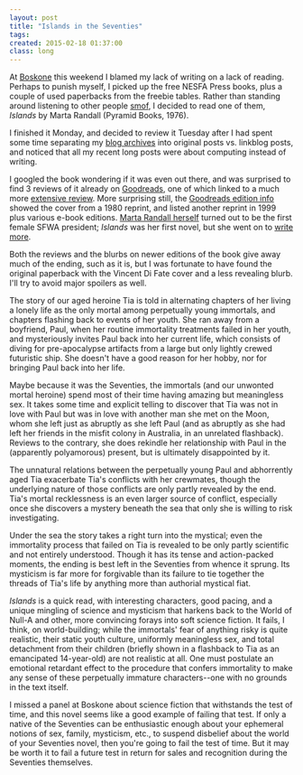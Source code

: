 ```yaml
---
layout: post
title: "Islands in the Seventies"
tags: 
created: 2015-02-18 01:37:00
class: long
---
```

At [Boskone](http://www.nesfa.org/boskone/) this weekend I blamed my lack of writing on a lack of reading.  Perhaps to punish myself, I picked up the free NESFA Press books, plus a couple of used paperbacks from the freebie tables.  Rather than standing around listening to other people [smof](http://www.jessesword.com/sf/view/1030), I decided to read one of them, *Islands* by Marta Randall (Pyramid Books, 1976).

I finished it Monday, and decided to review it Tuesday after I had spent some time separating my [blog archives](/blog/archive.html) into original posts vs. linkblog posts, and noticed that all my recent long posts were about computing instead of writing.

I googled the book wondering if it was even out there, and was surprised to find 3 reviews of it already on [Goodreads](http://www.goodreads.com/book/show/3034094-islands), one of which linked to a much more [extensive review](https://sfmistressworks.wordpress.com/2012/04/27/islands-marta-randall/).  More surprising still, the [Goodreads edition info](http://www.goodreads.com/work/editions/3064691-islands) showed the cover from a 1980 reprint, and listed another reprint in 1999 plus various e-book editions.  [Marta Randall herself](http://en.wikipedia.org/wiki/Marta_Randall) turned out to be the first female SFWA president; *Islands* was her first novel, but she went on to [write more](http://www.scripsit.com/BIBLIO.htm).

Both the reviews and the blurbs on newer editions of the book give away much of the ending, such as it is, but I was fortunate to have found the original paperback with the Vincent Di Fate cover and a less revealing blurb.  I'll try to avoid major spoilers as well.

The story of our aged heroine Tia is told in alternating chapters of her living a lonely life as the only mortal among perpetually young immortals, and chapters flashing back to events of her youth.  She ran away from a boyfriend, Paul, when her routine immortality treatments failed in her youth, and mysteriously invites Paul back into her current life, which consists of diving for pre-apocalypse artifacts from a large but only lightly crewed futuristic ship.  She doesn't have a good reason for her hobby, nor for bringing Paul back into her life.

Maybe because it was the Seventies, the immortals (and our unwonted mortal heroine) spend most of their time having amazing but meaningless sex.  It takes some time and explicit telling to discover that Tia was not in love with Paul but was in love with another man she met on the Moon, whom she left just as abruptly as she left Paul (and as abruptly as she had left her friends in the misfit colony in Australia, in an unrelated flashback).  Reviews to the contrary, she does rekindle her relationship with Paul in the (apparently polyamorous) present, but is ultimately disappointed by it.

The unnatural relations between the perpetually young Paul and abhorrently aged Tia exacerbate Tia's conflicts with her crewmates, though the underlying nature of those conflicts are only partly revealed by the end.  Tia's mortal recklessness is an even larger source of conflict, especially once she discovers a mystery beneath the sea that only she is willing to risk investigating.

Under the sea the story takes a right turn into the mystical; even the immortality process that failed on Tia is revealed to be only partly scientific and not entirely understood.  Though it has its tense and action-packed moments, the ending is best left in the Seventies from whence it sprung.  Its mysticism is far more for forgivable than its failure to tie together the threads of Tia's life by anything more than authorial mystical fiat.

*Islands* is a quick read, with interesting characters, good pacing, and a unique mingling of science and mysticism that harkens back to the World of Null-A and other, more convincing forays into soft science fiction.  It fails, I think, on world-building; while the immortals' fear of anything risky is quite realistic, their static youth culture, uniformly meaningless sex, and total detachment from their children (briefly shown in a flashback to Tia as an emancipated 14-year-old) are not realistic at all.  One must postulate an emotional retardant effect to the procedure that confers immortality to make any sense of these perpetually immature characters--one with no grounds in the text itself.

I missed a panel at Boskone about science fiction that withstands the test of time, and this novel seems like a good example of failing that test.  If only a native of the Seventies can be enthusiastic enough about your ephemeral notions of sex, family, mysticism, etc., to suspend disbelief about the world of your Seventies novel, then you're going to fail the test of time.  But it may be worth it to fail a future test in return for sales and recognition during the Seventies themselves.
